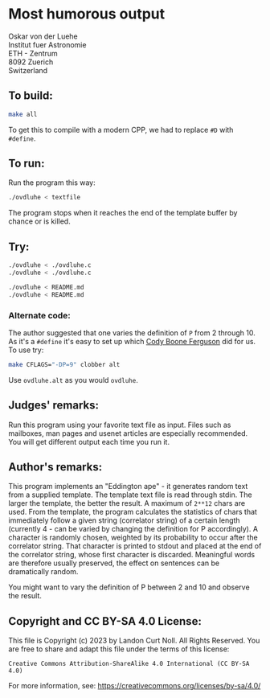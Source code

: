 # Most humorous output

Oskar von der Luehe  
Institut fuer Astronomie  
ETH - Zentrum  
8092 Zuerich  
Switzerland

## To build:

```sh
make all
```

To get this to compile with a modern CPP, we had to replace `#D` with `#define`.

## To run:

Run the program this way:

```sh
./ovdluhe < textfile
```

The program stops when it reaches the end of the template buffer 
by chance or is killed.

## Try:

```sh
./ovdluhe < ./ovdluhe.c
./ovdluhe < ./ovdluhe.c

./ovdluhe < README.md
./ovdluhe < README.md
```

### Alternate code:

The author suggested that one varies the definition of `P` from 2 through 10. As
it's a `#define` it's easy to set up which [Cody Boone
Ferguson](/winners.html#Cody_Boone_Ferguson) did for us. To use try:

```sh
make CFLAGS="-DP=9" clobber alt
```

Use `ovdluhe.alt` as you would `ovdluhe`.

## Judges' remarks:

Run this program using your favorite text file as input.  Files
such as mailboxes, man pages and usenet articles are especially
recommended.  You will get different output each time you run it.



## Author's remarks:

This program implements an "Eddington ape" - it generates
random text from a supplied template.  The template text file
is read through stdin.  The larger the template, the better the
result.  A maximum of `2**12` chars are used. From the template,
the program calculates the statistics of chars that immediately
follow a given string (correlator string) of a certain length
(currently 4 - can be varied by changing the definition for P
accordingly).  A character is randomly chosen, weighted by its
probability to occur after the correlator string.  That
character is printed to stdout and placed at the end of the
correlator string, whose first character is discarded.
Meaningful words are therefore usually preserved, the effect on
sentences can be dramatically random.

You might want to vary the definition of P between 2 and 10 and
observe the result.

## Copyright and CC BY-SA 4.0 License:

This file is Copyright (c) 2023 by Landon Curt Noll.  All Rights Reserved.
You are free to share and adapt this file under the terms of this license:

    Creative Commons Attribution-ShareAlike 4.0 International (CC BY-SA 4.0)

For more information, see: https://creativecommons.org/licenses/by-sa/4.0/
